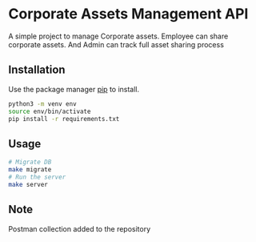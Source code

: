 # Corporate Assets Management API
A simple project to manage Corporate assets. Employee can share corporate assets. And Admin can track full asset sharing process


## Installation

Use the package manager [pip](https://pip.pypa.io/en/stable/) to install.

```bash
python3 -m venv env
source env/bin/activate  
pip install -r requirements.txt
```

## Usage

```bash
# Migrate DB
make migrate
# Run the server
make server
```

## Note
Postman collection added to the repository


